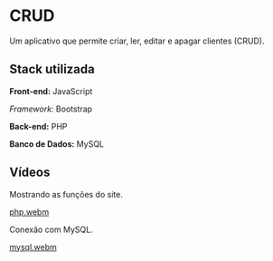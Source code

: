 # CRUD

Um aplicativo que permite criar, ler, editar e apagar clientes (CRUD).

## Stack utilizada

**Front-end:** JavaScript

*Framework:* Bootstrap

**Back-end:** PHP

**Banco de Dados:** MySQL

## Vídeos
Mostrando as funções do site.

[php.webm](https://github.com/elder-ramos/crud_php/assets/99875876/d899be5e-2bf9-4cc4-b30a-6f7caa79b668)

Conexão com MySQL.

[mysql.webm](https://github.com/elder-ramos/crud_php/assets/99875876/cc645220-b45a-4a37-a6c8-05cfc229a64a)
